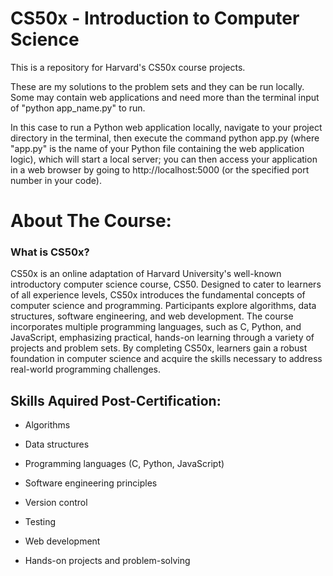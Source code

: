 
# CS50x - Introduction to Computer Science

This is a repository for Harvard's CS50x course projects.

These are my solutions to the problem sets and they can be run locally. Some may contain web applications and need more than the terminal input of "python app_name.py" to run.

In this case to run a Python web application locally, navigate to your project directory in the terminal, then execute the command python app.py (where "app.py" is the name of your Python file containing the web application logic), which will start a local server; you can then access your application in a web browser by going to http://localhost:5000 (or the specified port number in your code).




# About The Course:

### What is CS50x?

CS50x is an online adaptation of Harvard University's well-known introductory computer science course, CS50. Designed to cater to learners of all experience levels, CS50x introduces the fundamental concepts of computer science and programming. Participants explore algorithms, data structures, software engineering, and web development. The course incorporates multiple programming languages, such as C, Python, and JavaScript, emphasizing practical, hands-on learning through a variety of projects and problem sets. By completing CS50x, learners gain a robust foundation in computer science and acquire the skills necessary to address real-world programming challenges.




## Skills Aquired Post-Certification:

- Algorithms

- Data structures

- Programming languages (C, Python, JavaScript)

- Software engineering principles

- Version control

- Testing

- Web development

- Hands-on projects and problem-solving


